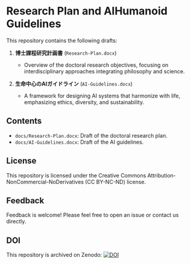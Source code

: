 # Research Plan and AIHumanoid Guidelines

This repository contains the following drafts:

1. **博士課程研究計画書** (`Research-Plan.docx`)
   - Overview of the doctoral research objectives, focusing on interdisciplinary approaches integrating philosophy and science.

2. **生命中心のAIガイドライン** (`AI-Guidelines.docx`)
   - A framework for designing AI systems that harmonize with life, emphasizing ethics, diversity, and sustainability.

## Contents
- `docs/Research-Plan.docx`: Draft of the doctoral research plan.
- `docs/AI-Guidelines.docx`: Draft of the AI guidelines.

## License
This repository is licensed under the Creative Commons Attribution-NonCommercial-NoDerivatives (CC BY-NC-ND) license.

## Feedback
Feedback is welcome! Please feel free to open an issue or contact us directly.

## DOI
This repository is archived on Zenodo:
[![DOI](https://zenodo.org/badge/DOI/10.5281/zenodo.14567916.svg)](https://doi.org/10.5281/zenodo.14567916)
